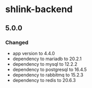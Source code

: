 # shlink-backend

## 5.0.0

### Changed

- app version to 4.4.0
- dependency to mariadb to 20.2.1
- dependency to mysql to 12.2.2
- dependency to postgresql to 16.4.5
- dependency to rabbitmq to 15.2.3
- dependency to redis to 20.6.3
